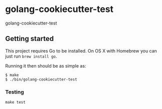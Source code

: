 # golang-cookiecutter-test

golang-cookiecutter-test

## Getting started

This project requires Go to be installed. On OS X with Homebrew you can just run `brew install go`.

Running it then should be as simple as:

```console
$ make
$ ./bin/golang-cookiecutter-test
```

### Testing

`make test`
